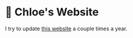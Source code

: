 # 🌌 Chloe's Website
I try to update [this website](https://chloe-lin.netlify.app/) a couple times a year. 

